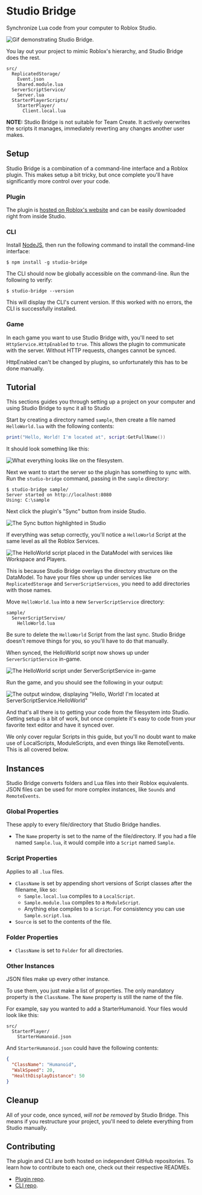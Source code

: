 # Studio Bridge

[plugin-repo]: https://github.com/vocksel/studio-bridge-plugin
[cli-repo]: https://github.com/vocksel/studio-bridge-cli

Synchronize Lua code from your computer to Roblox Studio.

![Gif demonstrating Studio Bridge.](images/in-action.gif)

You lay out your project to mimic Roblox's hierarchy, and Studio Bridge does the rest.

```
src/
  ReplicatedStorage/
    Event.json
    Shared.module.lua
  ServerScriptService/
    Server.lua
  StarterPlayerScripts/
    StarterPlayer/
      Client.local.lua
```

**NOTE:** Studio Bridge is not suitable for Team Create. It actively overwrites the scripts it manages, immediately reverting any changes another user makes.

## Setup

Studio Bridge is a combination of a command-line interface and a Roblox plugin. This makes setup a bit tricky, but once complete you'll have significantly more control over your code.

### Plugin

The plugin is [hosted on Roblox's website](https://www.roblox.com/library/626028645/Studio-Bridge) and can be easily downloaded right from inside Studio.

### CLI

Install [NodeJS](https://nodejs.org), then run the following command to install the command-line interface:

```shell
$ npm install -g studio-bridge
```

The CLI should now be globally accessible on the command-line. Run the following to verify:

```shell
$ studio-bridge --version
```

This will display the CLI's current version. If this worked with no errors, the CLI is successfully installed.

### Game

In each game you want to use Studio Bridge with, you'll need to set `HttpService.HttpEnabled` to `true`. This allows the plugin to communicate with the server. Without HTTP requests, changes cannot be synced.

HttpEnabled can't be changed by plugins, so unfortunately this has to be done manually.

## Tutorial

This sections guides you through setting up a project on your computer and using Studio Bridge to sync it all to Studio

Start by creating a directory named `sample`, then create a file named `HelloWorld.lua` with the following contents:

```lua
print("Hello, World! I'm located at", script:GetFullName())
```

It should look something like this:

![What everything looks like on the filesystem.](images/starting-filesystem-hierarchy.png)

Next we want to start the server so the plugin has something to sync with. Run the `studio-bridge` command, passing in the `sample` directory:

```shell
$ studio-bridge sample/
Server started on http://localhost:8080
Using: C:\sample
```

Next click the plugin's "Sync" button from inside Studio.

![The Sync button highlighted in Studio](images/highlighted-sync-buttobn.png)

If everything was setup correctly, you'll notice a `HelloWorld` Script at the same level as all the Roblox Services.

![The HelloWorld script placed in the DataModel with services like Workspace and Players.](images/right-in-the-datamodel.png)

This is because Studio Bridge overlays the directory structure on the DataModel. To have your files show up under services like `ReplicatedStorage` and `ServerScriptServices`, you need to add directories with those names.

Move `HelloWorld.lua` into a new `ServerScriptService` directory:

```
sample/
  ServerScriptServive/
    HelloWorld.lua
```

Be sure to delete the `HelloWorld` Script from the last sync. Studio Bridge doesn't remove things for you, so you'll have to do that manually.

When synced, the HelloWorld script now shows up under `ServerScriptService` in-game.

![The HelloWorld script under ServerScriptService in-game](images/in-the-right-place.png)

Run the game, and you should see the following in your output:

![The output window, displaying "Hello, World! I'm located at ServerScriptService.HelloWorld"](images/output.png)

And that's all there is to getting your code from the filesystem into Studio. Getting setup is a bit of work, but once complete it's easy to code from your favorite text editor and have it synced over.

We only cover regular Scripts in this guide, but you'll no doubt want to make use of LocalScripts, ModuleScripts, and even things like RemoteEvents. This is all covered below.

## Instances

Studio Bridge converts folders and Lua files into their Roblox equivalents. JSON files can be used for more complex instances, like `Sounds` and `RemoteEvents`.

### Global Properties

These apply to every file/directory that Studio Bridge handles.

- The `Name` property is set to the name of the file/directory. If you had a file named `Sample.lua`, it would compile into a `Script` named `Sample`.

### Script Properties

Applies to all `.lua` files.

- `ClassName` is set by appending short versions of Script classes after the filename, like so:
  - `Sample.local.lua` compiles to a `LocalScript`.
  - `Sample.module.lua` compiles to a `ModuleScript`.
  - Anything else compiles to a `Script`. For consistency you can use `Sample.script.lua`.
- `Source` is set to the contents of the file.

### Folder Properties

- `ClassName` is set to `Folder` for all directories.

### Other Instances

JSON files make up every other instance.

To use them, you just make a list of properties. The only mandatory property is the `ClassName`. The `Name` property is still the name of the file.

For example, say you wanted to add a StarterHumanoid. Your files would look like this:

```
src/
  StarterPlayer/
    StarterHumanoid.json
```

And `StarterHumanoid.json` could have the following contents:

```json
{
  "ClassName": "Humanoid",
  "WalkSpeed": 20,
  "HealthDisplayDistance": 50
}
```

## Cleanup

All of your code, once synced, *will not be removed* by Studio Bridge. This means if you restructure your project, you'll need to delete everything from Studio manually.

## Contributing

The plugin and CLI are both hosted on independent GitHub repositories. To learn how to contribute to each one, check out their respective READMEs.

- [Plugin repo][plugin-repo].
- [CLI repo][cli-repo].
